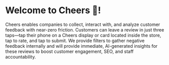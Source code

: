 # Welcome to Cheers 🥂!
Cheers enables companies to collect, interact with, and analyze customer feedback with near-zero friction. Customers can leave a review in just three taps—tap their phone on a Cheers display or card located inside the store, tap to rate, and tap to submit. We provide filters to gather negative feedback internally and will provide immediate, AI-generated insights for these reviews to boost customer engagement, SEO, and staff accountability.
